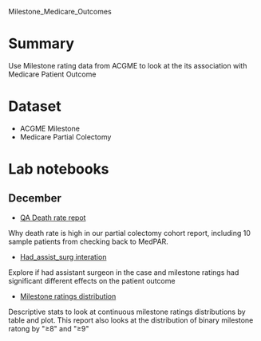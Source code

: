 Milestone_Medicare_Outcomes

# Summary

Use Milestone rating data from ACGME to look at the its association with Medicare Patient Outcome

# Dataset

-   ACGME Milestone
-   Medicare Partial Colectomy

# Lab notebooks

## December

-   [QA Death rate repot](misc_docs/QA_death_rate_v1.pdf)

Why death rate is high in our partial colectomy cohort report, including 10 sample patients from checking back to MedPAR.


-   [Had_assist_surg interation](misc_docs/interaction_asssit_surg.pdf)

Explore if had assistant surgeon in the case and milestone ratings had significant different effects on the patient outcome

-   [Milestone ratings distribution](misc_docs/milestone_rating_distribution.pdf)

Descriptive stats to look at continuous milestone ratings distributions by table and plot. This report also looks at the distribution of binary milestone ratong by "≥8" and "≥9"
